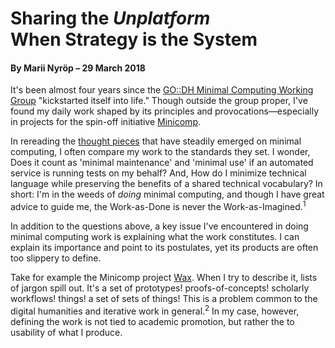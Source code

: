 # Sharing the *Unplatform*<br>When Strategy is the System

#### By Marii Nyröp – 29 March 2018

It's been almost four years since the [GO::DH Minimal Computing Working Group](http://go-dh.github.io/mincomp/) "kickstarted itself into life." Though outside the group proper, I've found my daily work shaped by its principles and provocations—especially in projects for the spin-off initiative [Minicomp](https://github.com/minicomp/).

In rereading the [thought pieces](http://go-dh.github.io/mincomp/thoughts/) that have steadily emerged on minimal computing, I often compare my work to the standards they set. I wonder, Does it count as 'minimal maintenance' and 'minimal use' if an automated service is running tests on my behalf? And, How do I minimize technical language while preserving the benefits of a shared technical vocabulary? In short: I'm in the weeds of *doing* minimal computing, and though I have great advice to guide me, the Work-as-Done is never the Work-as-Imagined.<sup>1</sup>

In addition to the questions above, a key issue I've encountered in doing minimal computing work is explaining what the work constitutes. I can explain its importance and point to its postulates, yet its products are often too slippery to define.

Take for example the Minicomp project [Wax](/wax/#top). When I try to describe it, lists of jargon spill out. It's a set of prototypes! proofs-of-concepts! scholarly workflows! things! a set of sets of things! This is a problem common to the digital humanities and iterative work in general.<sup>2</sup> In my case, however, defining the work is not tied to academic promotion, but rather the to usability of what I produce.
